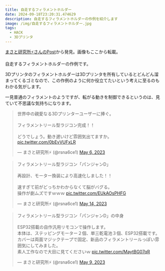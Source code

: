 ```yaml
---
title: 自走するフィラメントホルダー
date: 2024-09-18T23:20:31.474629
description: 自走するフィラメントホルダーの作例を紹介します
image: /img/自走するフィラメントホルダー.jpg
tags:
  - HACK
  - 3Dプリンタ
---
```

[まさと研究所⚡️さんのPost](https://twitter.com/rsna6ce1/status/1654793217689411584)から発見。画像もここから転載。

自走するフィラメントホルダーの作例です。

3Dプリンタのフィラメントホルダーは3Dプリンタを所有しているとどんどん溜まってくるゴミなので、この作例のように何か役立てたいという考えに至るのもわかる気がします。

一見普通のフィラメントのようですが、転がる動きを制御できるというのは、見ていて不思議な気持ちになります。

<blockquote class="twitter-tweet"><p lang="ja" dir="ltr">世界中の親愛なる3Dプリンターユーザーに捧ぐ。<br><br>フィラメントリール型ラジコン完成！！<br><br>どうでしょう。動き遅いけど雰囲気出てますか。 <a href="https://t.co/0bEvVUFxLR">pic.twitter.com/0bEvVUFxLR</a></p>&mdash; まさと研究所⚡️ (@rsna6ce1) <a href="https://twitter.com/rsna6ce1/status/1654793217689411584?ref_src=twsrc%5Etfw">May 6, 2023</a></blockquote>
<script async src="https://platform.twitter.com/widgets.js" charset="utf-8"></script>




<blockquote class="twitter-tweet"><p lang="ja" dir="ltr">フィラメントリール型ラジコン「パンジャンD」<br><br>再設計、モーター換装により高速化しました！！<br><br>速すぎて前がどっちかわからなくて脳がバグる。<br>操作が劇ムズですｗｗｗ <a href="https://t.co/EUkAOsPHFG">pic.twitter.com/EUkAOsPHFG</a></p>&mdash; まさと研究所⚡️ (@rsna6ce1) <a href="https://twitter.com/rsna6ce1/status/1657731851287666689?ref_src=twsrc%5Etfw">May 14, 2023</a></blockquote>
<script async src="https://platform.twitter.com/widgets.js" charset="utf-8"></script>



<blockquote class="twitter-tweet"><p lang="ja" dir="ltr">フィラメントリール型ラジコン「パンジャンD」の中身<br><br>ESP32搭載の自作汎用リモコンで操作します。<br>本体は、ステッピングモーター２個、単三乾電池３個、ESP32搭載です。カバーは両面マジックテープで固定、新品のフィラメントリールっぽい雰囲気にしてみました。<br>素人工作なので大目に見てくださいｗ <a href="https://t.co/MaytBG07qR">pic.twitter.com/MaytBG07qR</a></p>&mdash; まさと研究所⚡️ (@rsna6ce1) <a href="https://twitter.com/rsna6ce1/status/1655958412692443137?ref_src=twsrc%5Etfw">May 9, 2023</a></blockquote>
<script async src="https://platform.twitter.com/widgets.js" charset="utf-8"></script>



